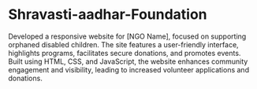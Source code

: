 # Shravasti-aadhar-Foundation
Developed a responsive website for [NGO Name], focused on supporting orphaned disabled children. The site features a user-friendly interface, highlights programs, facilitates secure donations, and promotes events. Built using HTML, CSS, and JavaScript, the website enhances community engagement and visibility, leading to increased volunteer applications and donations.
